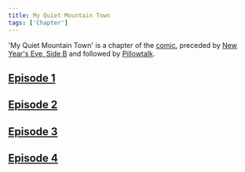 ```yaml
---
title: My Quiet Mountain Town
tags: ['Chapter']
---
```

'My Quiet Mountain Town' is a chapter of the [comic](/_wiki/index.md), preceded by [New Year's Eve, Side B](/_wiki/new-years-eve-side-b.md) and followed by [Pillowtalk](/_wiki/pillowtalk.md).

## [Episode 1](https://tapas.io/episode/1362479)

## [Episode 2](https://tapas.io/episode/1368682)

## [Episode 3](https://tapas.io/episode/1374601)

## [Episode 4](https://tapas.io/episode/1374604)

